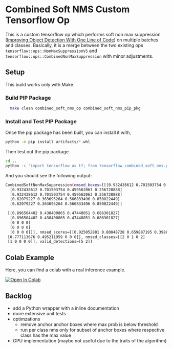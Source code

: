 # Combined Soft NMS Custom Tensorflow Op

This is a custom tensorflow op which performs soft non max suppression ([Improving Object Detection With One Line of Code](https://arxiv.org/abs/1704.04503)) on multiple batches and classes.
Basically, it is a merge between the two existing ops `tensorflow::ops::NonMaxSuppressionV5` and `tensorflow::ops::CombinedNonMaxSuppression` with minor adjustments.

## Setup

This build works only with Make.

### Build PIP Package

```bash
  make clean combined_soft_nms_op combined_soft_nms_pip_pkg
```

### Install and Test PIP Package

Once the pip package has been built, you can install it with,

```bash
python -m pip install artifacts/*.whl
```

Then test out the pip package

```bash
cd ..
python -c "import tensorflow as tf; from tensorflow_combined_soft_nms.python.ops.combined_soft_nms_ops import combined_soft_nms;  tf.print(combined_soft_nms(tf.random.uniform((2,2,1,4)), tf.random.uniform((2,2,3)), 5, 5, .5, .35, .5))"
```

And you should see the following output:

```bash
CombinedSoftNonMaxSuppression(nmsed_boxes=[[[0.932438612 0.701503754 0.459562063 0.256728888]
  [0.932438612 0.701503754 0.459562063 0.256728888]
  [0.932438612 0.701503754 0.459562063 0.256728888]
  [0.62079227 0.363695264 0.566833496 0.850822449]
  [0.62079227 0.363695264 0.566833496 0.850822449]]

 [[0.896504402 0.438400865 0.47448051 0.686301827]
  [0.896504402 0.438400865 0.47448051 0.686301827]
  [0 0 0 0]
  [0 0 0 0]
  [0 0 0 0]]], nmsed_scores=[[0.925052881 0.80048728 0.659887195 0.398622751 0.397154897]
 [0.777113676 0.495211959 0 0 0]], nmsed_classes=[[2 0 1 0 2]
 [1 0 0 0 0]], valid_detections=[5 2])
```

## Colab Example

Here, you can find a colab with a real inference example.

[![Open In Colab](https://colab.research.google.com/assets/colab-badge.svg)](https://colab.research.google.com/github/waldemarmeier/combined-soft-nms-op/blob/master/examples/custom_soft_nms_op_example.ipynb)

## Backlog

- add a Python wrapper with a inline documentation
- more extensive unit tests
- optimzations
  - remove anchor anchor boxes where max prob is below threshold
  - run per class nms only for subset of anchor boxes where respective class has the max value
- GPU implementation (maybe not useful due to the traits of the algorithm)
